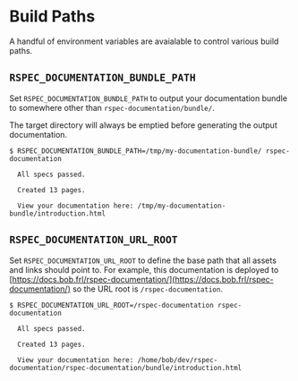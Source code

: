# Build Paths

A handful of environment variables are avaialable to control various build paths.

## `RSPEC_DOCUMENTATION_BUNDLE_PATH`

Set `RSPEC_DOCUMENTATION_BUNDLE_PATH` to output your documentation bundle to somewhere other than `rspec-documentation/bundle/`.

The target directory will always be emptied before generating the output documentation.

```console
$ RSPEC_DOCUMENTATION_BUNDLE_PATH=/tmp/my-documentation-bundle/ rspec-documentation

  All specs passed.

  Created 13 pages.

  View your documentation here: /tmp/my-documentation-bundle/introduction.html
```

## `RSPEC_DOCUMENTATION_URL_ROOT`

Set `RSPEC_DOCUMENTATION_URL_ROOT` to define the base path that all assets and links should point to. For example, this documentation is deployed to [https://docs.bob.frl/rspec-documentation/](https://docs.bob.frl/rspec-documentation/) so the URL root is `/rspec-documentation`.

```console
$ RSPEC_DOCUMENTATION_URL_ROOT=/rspec-documentation rspec-documentation

  All specs passed.

  Created 13 pages.

  View your documentation here: /home/bob/dev/rspec-documentation/rspec-documentation/bundle/introduction.html
```
